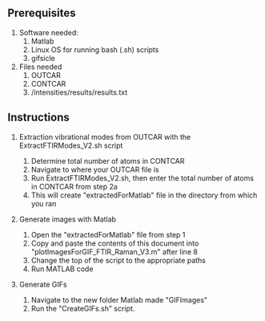 ## Prerequisites
1. Software needed:
    1. Matlab
    2. Linux OS for running bash (.sh) scripts
    3. gifsicle
2. Files needed
    1. OUTCAR
    2. CONTCAR
    3. /intensities/results/results.txt
   
   
## Instructions
1. Extraction vibrational modes from OUTCAR with the ExtractFTIRModes_V2.sh script
    1. Determine total number of atoms in CONTCAR
    2. Navigate to where your OUTCAR file is
    3. Run ExtractFTIRModes_V2.sh, then enter the total number of atoms in CONTCAR from step 2a
    4. This will create "extractedForMatlab" file in the directory from which you ran 

2. Generate images with Matlab
    1. Open the "extractedForMatlab" file from step 1
    1. Copy and paste the contents of this document into "plotImagesForGIF_FTIR_Raman_V3.m" after line 8
    1. Change the top of the script to the appropriate paths
    1. Run MATLAB code

3. Generate GIFs
    1. Navigate to the new folder Matlab made "GIFImages"
    1. Run the "CreateGIFs.sh" script.

